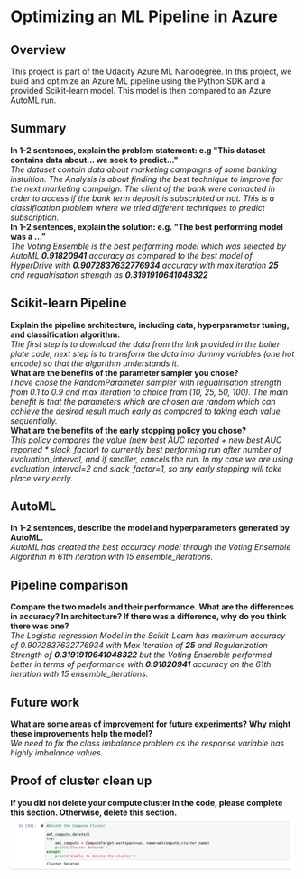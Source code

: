 # Optimizing an ML Pipeline in Azure

## Overview
This project is part of the Udacity Azure ML Nanodegree.
In this project, we build and optimize an Azure ML pipeline using the Python SDK and a provided Scikit-learn model.
This model is then compared to an Azure AutoML run.

## Summary
**In 1-2 sentences, explain the problem statement: e.g "This dataset contains data about... we seek to predict..."**  <br />
*The dataset contain data about marketing campaigns of some banking instuition. The Analysis is about finding the best technique to improve for the next marketing campaign. The client of the bank were contacted in order to access if the bank term deposit is subscripted or not. This is a classification problem where we tried different techniques to predict subscription.*  <br />
**In 1-2 sentences, explain the solution: e.g. "The best performing model was a ..."** <br />
*The Voting Ensemble is the best performing model which was selected by AutoML **0.91820941** accuracy as compared to the best model of HyperDrive with **0.9072837632776934** accuracy with max iteration **25** and regualrisation strength as **0.3191910641048322*** 
## Scikit-learn Pipeline
**Explain the pipeline architecture, including data, hyperparameter tuning, and classification algorithm.** <br />
*The first step is to download the data from the link provided in the boiler plate code, next step is to transform the data into dummy variables (one hot encode) so that the algorithm understands it.*  <br />
**What are the benefits of the parameter sampler you chose?** <br />
*I have chose the RandomParameter sampler with regualrisation strength from 0.1 to 0.9 and max iteration to choice from (10, 25, 50, 100). The main benefit is that the parameters which are chosen are random which can achieve the desired result much early as compared to taking each value sequentially.*  <br />
**What are the benefits of the early stopping policy you chose?** <br />
*This policy compares the value (new best AUC reported + new best AUC reported * slack_factor) to currently best performing run after number of evaluation_interval, and if smaller, cancels the run. In my case we are using evaluation_interval=2 and slack_factor=1, so any early stopping will take place very early.*
## AutoML
**In 1-2 sentences, describe the model and hyperparameters generated by AutoML.**  <br />
*AutoML has created the best accuracy model through the Voting Ensemble Algorithm in 61th iteration with 15 ensemble_iterations.*
## Pipeline comparison
**Compare the two models and their performance. What are the differences in accuracy? In architecture? If there was a difference, why do you think there was one?**  <br />
*The Logistic regression Model in the Scikit-Learn has maximum accuracy of 0.9072837632776934 with Max Iteration of **25** and Regularization Strength of **0.3191910641048322** but the Voting Ensemble performed better in terms of performance with **0.91820941** accuracy on the 61th iteration with 15 ensemble_iterations.* 
## Future work
**What are some areas of improvement for future experiments? Why might these improvements help the model?**  <br />
*We need to fix the class imbalance problem as the response variable has highly imbalance values.*
## Proof of cluster clean up
**If you did not delete your compute cluster in the code, please complete this section. Otherwise, delete this section.**  <br />
![alt text](https://github.com/Ishmeetsingh97/nd00333_AZMLND_Optimizing_a_Pipeline_in_Azure-Starter_Files/blob/master/Screenshot%20from%202020-09-26%2013-58-39.png)

